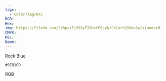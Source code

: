 ```yaml
---
tags:
  - Color/Tag/NTC
RGB:
Hex:
img: https://filedn.com/l0hpzxl1f01yT7GHxtF8cyk/Color%20Snake/standard_csv_to_svg//9EB1CD.svg
CMYK:
HSL:
Name:
---
```

Rock Blue
```palette
#9EB1CD
```
RGB
